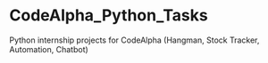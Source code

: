 # CodeAlpha_Python_Tasks
Python internship projects for CodeAlpha (Hangman, Stock Tracker, Automation, Chatbot)
